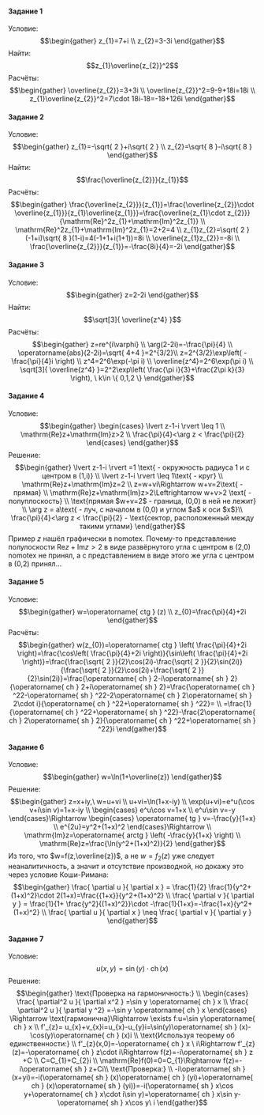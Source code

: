 #### Задание 1
Условие:
$$\begin{gather}
z_{1}=7+i \\
z_{2}=3-3i
\end{gather}$$
Найти:
$$z_{1}\overline{z_{2}}^2$$
Расчёты:
$$\begin{gather}
\overline{z_{2}}=3+3i \\
\overline{z_{2}}^2=9-9+18i=18i \\
z_{1}\overline{z_{2}}^2=7\cdot 18i-18=-18+126i
\end{gather}$$
#### Задание 2
Условие:
$$\begin{gather}
z_{1}=-\sqrt{ 2 }+i\sqrt{ 2 } \\
z_{2}=\sqrt{ 8 }-i\sqrt{ 8 }
\end{gather}$$
Найти:
$$\frac{\overline{z_{2}}}{z_{1}}$$
Расчёты:
$$\begin{gather}
\frac{\overline{z_{2}}}{z_{1}}=\frac{\overline{z_{2}}\cdot \overline{z_{1}}}{z_{1}\overline{z_{1}}}=\frac{\overline{z_{1}\cdot z_{2}}}{\mathrm{Re}^2z_{1}+\mathrm{Im}^2z_{1}} \\
\mathrm{Re}^2z_{1}+\mathrm{Im}^2z_{1}=2+2=4 \\
z_{1}z_{2}=\sqrt{ 2 }(-1+i)\sqrt{ 8 }(1-i)=4(-1+1+i(1+1))=8i \\
\overline{z_{1}z_{2}}=-8i \\
\frac{\overline{z_{2}}}{z_{1}}=-\frac{8i}{4}=-2i
\end{gather}$$
#### Задание 3
Условие:
$$\begin{gather}
z=2-2i
\end{gather}$$
Найти:
$$\sqrt[3]{ \overline{z^4}  }$$
Расчёты:
$$\begin{gather}
z=re^{i\varphi} \\
\arg(2-2i)=-\frac{\pi}{4} \\
\operatorname{abs}(2-2i)=\sqrt{ 4+4 }=2^{3/2}\\
z=2^{3/2}\exp\left( -\frac{\pi}{4}i \right) \\
z^4=2^6\exp(-\pi i) \\
\overline{z^4}=2^6\exp(\pi i) \\
\sqrt[3]{ \overline{z^4}  }=2^2\exp\left( \frac{\pi i}{3}+\frac{2\pi k}{3} \right), \ k\in \{ 0,1,2 \}
\end{gather}$$
#### Задание 4
Условие:
$$\begin{gather}
\begin{cases}
\lvert z-1-i \rvert \leq 1 \\
\mathrm{Re}z+\mathrm{Im}z>2 \\
\frac{\pi}{4}<\arg z < \frac{\pi}{2}
\end{cases}
\end{gather}$$
Решение:
$$\begin{gather}
\lvert z-1-i \rvert =1 \text{ - окружность радиуса 1 и с центром в (1,i)} \\
\lvert z-1-i \rvert \leq 1\text{ - круг} \\
\mathrm{Re}z+\mathrm{Im}z=2 \\
z=w+vi\Rightarrow w+v=2\text{ - прямая} \\
\mathrm{Re}z+\mathrm{Im}z>2\Leftrightarrow w+v>2 \text{ - полуплоскость} \\ 
\text{прямая $w+v=2$ - граница, (0,0) в ней не лежит} \\
\arg z = a\text{ - луч, с началом в  (0,0) и углом $a$ к оси $x$}\\
\frac{\pi}{4}<\arg z < \frac{\pi}{2} - \text{сектор, расположенный между такими углами}
\end{gather}$$
Пример $z$ нашёл графически в nomotex. Почему-то представление полулоскости $\mathrm{Re}z+\mathrm{Im}z>2$ в виде развёрнутого угла с центром в (2,0) nomotex не принял, а с представлением в виде этого же угла с центром в (0,2) принял...
#### Задание 5
Условие:
$$\begin{gather}
w=\operatorname{ ctg } (z) \\
z_{0}=\frac{\pi}{4}+2i
\end{gather}$$
Расчёты:
$$\begin{gather}
w(z_{0})=\operatorname{ ctg } \left( \frac{\pi}{4}+2i \right)=\frac{\cos\left( \frac{\pi}{4}+2i \right)}{\sin\left( \frac{\pi}{4}+2i \right)}=\frac{\frac{\sqrt{ 2 }}{2}\cos(2i)-\frac{\sqrt{ 2 }}{2}\sin(2i)}{\frac{\sqrt{ 2 }}{2}\cos(2i)+\frac{\sqrt{ 2 }}{2}\sin(2i)}=\frac{\operatorname{ ch } 2-i\operatorname{ sh } 2}{\operatorname{ ch } 2+i\operatorname{ sh } 2}=\frac{\operatorname{ ch } ^22-\operatorname{ sh } ^22-2\operatorname{ ch } 2\operatorname{ sh } 2\cdot i}{\operatorname{ ch } ^22+\operatorname{ sh } ^22}= \\
=\frac{1}{\operatorname{ ch } ^22+\operatorname{ sh } ^22}-\frac{2\operatorname{ ch } 2\operatorname{ sh } 2}{\operatorname{ ch } ^22+\operatorname{ sh } ^22}i
\end{gather}$$
#### Задание 6
Условие:
$$\begin{gather}
w=\ln(1+\overline{z})
\end{gather}$$
Решение:
$$\begin{gather}
z=x+iy,\ w=u+vi \\
u+vi=\ln(1+x-iy) \\
\exp(u+vi)=e^u(\cos v+i\sin v)=1+x-iy \\
\begin{cases}
e^u\cos v=1+x \\
e^u\sin v=-y
\end{cases}\Rightarrow \begin{cases}
\operatorname{ tg } v=-\frac{y}{1+x} \\
e^{2u}=y^2+(1+x)^2
\end{cases}\Rightarrow  \\
\mathrm{Im}z=\operatorname{ arctg } \left( -\frac{y}{1+x} \right) \\
\mathrm{Re}z=\frac{\ln(y^2+(1+x)^2)}{2}
\end{gather}$$
Из того, что $w=f(z,\overline{z})$, а не $w=f_{2}(z)$ уже следует неаналитичность, а значит и отсутствие производной, но докажу это через условие Коши-Римана:
$$\begin{gather}
\frac{ \partial u }{ \partial x } = \frac{1}{2} \frac{1}{y^2+(1+x)^2}\cdot 2(1+x)=\frac{{1+x}}{y^2+(1+x)^2} \\
\frac{ \partial v }{ \partial y } = \frac{1}{1+ \frac{y^2}{(1+x)^2}}\cdot -\frac{1}{1+x}=-\frac{1+x}{y^2+(1+x)^2} \\
\frac{ \partial u }{ \partial x } \neq \frac{ \partial v }{ \partial y } 
\end{gather}$$
#### Задание 7
Условие:
$$u(x,y)=\sin(y)\cdot \operatorname{ ch } (x)$$
Решение:
$$\begin{gather}
\text{Проверка на гармоничность:} \\
\begin{cases}
\frac{ \partial^2 u }{ \partial x^2 } =\sin y \operatorname{ ch } x \\
\frac{ \partial^2 u }{ \partial y ^2} =-\sin y \operatorname{ ch } x
\end{cases} \Rightarrow \text{гармонична}\Rightarrow \exists f:u=\sin y\operatorname{ ch } x \\
f'_{z}= u_{x}+v_{x}i=u_{x}-u_{y}i=\sin(y)\operatorname{ sh } (x)-\cos(y)\operatorname{ ch } (x)i \\
\text{Используя теорему об единственности:} \\
f'_{z}(x,0)=-\operatorname{ ch } x \ i\Rightarrow f'_{z}(z)=-\operatorname{ ch } z\cdot i\Rightarrow f(z)=-i\operatorname{ sh } z +C \\
C=C_{1}+C_{2}i \\
\mathrm{Re}f(0)=0=C_{1}\Rightarrow f(z)=-i\operatorname{ sh } z+Ci\\
\text{Проверка:} \\
-i\operatorname{ sh } (x+yi)=-i(\operatorname{ sh } (x)\operatorname{ ch } (yi)+\operatorname{ ch } (x)\operatorname{ sh } (yi))=-i(\operatorname{ sh } x\cos y+\operatorname{ ch } x\cdot i\sin y)=\operatorname{ ch } x\sin y-\operatorname{ sh } x\cos y\ i
\end{gather}$$





